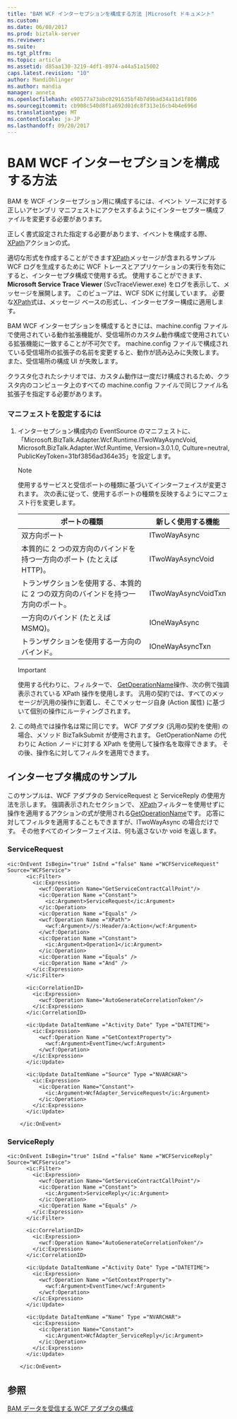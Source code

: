 ```yaml
---
title: "BAM WCF インターセプションを構成する方法 |Microsoft ドキュメント"
ms.custom: 
ms.date: 06/08/2017
ms.prod: biztalk-server
ms.reviewer: 
ms.suite: 
ms.tgt_pltfrm: 
ms.topic: article
ms.assetid: d85aa130-3219-4df1-8974-a44a51a15002
caps.latest.revision: "10"
author: MandiOhlinger
ms.author: mandia
manager: anneta
ms.openlocfilehash: e90577a73abc0291635bf4b7d9bad34a11d1f806
ms.sourcegitcommit: cb908c540d8f1a692d01dc8f313e16cb4b4e696d
ms.translationtype: MT
ms.contentlocale: ja-JP
ms.lasthandoff: 09/20/2017
---
```

# <a name="how-to-configure-the-bam-wcf-interception"></a>BAM WCF インターセプションを構成する方法
BAM を WCF インターセプション用に構成するには、イベント ソースに対する正しいアセンブリ マニフェストにアクセスするようにインターセプター構成ファイルを変更する必要があります。  
  
 正しく書式設定された指定する必要があります、イベントを構成する際、 [XPath](../core/xpath.md)アクションの式。  
  
 適切な形式を作成することができます[XPath](../core/xpath.md)メッセージが含まれるサンプル WCF ログを生成するために WCF トレースとアプリケーションの実行を有効にすると、インターセプタ構成で使用する式。 使用することができます、 **Microsoft Service Trace Viewer** (SvcTraceViewer.exe) をログを表示して、メッセージを展開します。 このビューアは、WCF SDK に付属しています。 必要な[XPath](../core/xpath.md)式は、メッセージ ベースの形式し、インターセプター構成に適用します。  
  
 BAM WCF インターセプションを構成するときには、machine.config ファイルで使用されている動作拡張機能が、受信場所のカスタム動作構成で使用されている拡張機能に一致することが不可欠です。 machine.config ファイルで構成されている受信場所の拡張子の名前を変更すると、動作が読み込みに失敗します。 また、受信場所の構成 UI が失敗します。  
  
 クラスタ化されたシナリオでは、カスタム動作は一度だけ構成されるため、クラスタ内のコンピュータ上のすべての machine.config ファイルで同じファイル名拡張子を指定する必要があります。  
  
### <a name="to-set-the-manifest"></a>マニフェストを設定するには  
  
1.  インターセプション構成内の EventSource のマニフェストに、「Microsoft.BizTalk.Adapter.Wcf.Runtime.ITwoWayAsyncVoid, Microsoft.BizTalk.Adapter.Wcf.Runtime, Version=3.0.1.0, Culture=neutral, PublicKeyToken=31bf3856ad364e35」を設定します。  
  
    > [!NOTE]
    >  使用するサービスと受信ポートの種類に基づいてインターフェイスが変更されます。 次の表に従って、使用するポートの種類を反映するようにマニフェスト行を変更します。  
  
    |ポートの種類|新しく使用する機能|  
    |---------------|---------|  
    |双方向ポート|ITwoWayAsync|  
    |本質的に 2 つの双方向のバインドを持つ一方向のポート (たとえば HTTP)。|ITwoWayAsyncVoid|  
    |トランザクションを使用する、本質的に 2 つの双方向のバインドを持つ一方向のポート。|ITwoWayAsyncVoidTxn|  
    |一方向のバインド (たとえば MSMQ)。|IOneWayAsync|  
    |トランザクションを使用する一方向のバインド。|IOneWayAsyncTxn|  
  
    > [!IMPORTANT]
    >  使用する代わりに、フィルターで、 [GetOperationName](../core/getoperationname.md)操作、次の例で強調表示されている XPath 操作を使用します。 汎用の契約では、すべてのメッセージが汎用の操作に到着し、そこでメッセージ自身 (Action 属性) に基づいて個別の操作にルーティングされます。  
  
2.  この時点では操作名は常に同じです。 WCF アダプタ (汎用の契約を使用) の場合、メソッド BizTalkSubmit が使用されます。 GetOperationName の代わりに Action ノードに対する XPath を使用して操作名を取得できます。 その後、操作名に対してフィルタを適用できます。  
  
## <a name="sample-interceptor-configurations"></a>インターセプタ構成のサンプル  
 このサンプルは、WCF アダプタの ServiceRequest と ServiceReply の使用方法を示します。 強調表示されたセクションで、 [XPath](../core/xpath.md)フィルターを使用せずに操作を適用するアクションの式が使用される[GetOperationName](../core/getoperationname.md)です。 応答に対してフィルタを適用することもできますが、ITwoWayAsync の場合だけです。 その他すべてのインターフェイスは、何も返さないか void を返します。  
  
### <a name="servicerequest"></a>ServiceRequest  
  
```  
<ic:OnEvent IsBegin="true" IsEnd ="false" Name ="WCFServiceRequest" Source="WCFService">  
      <ic:Filter>  
        <ic:Expression>  
          <wcf:Operation Name="GetServiceContractCallPoint"/>  
          <ic:Operation Name ="Constant">  
            <ic:Argument>ServiceRequest</ic:Argument>  
          </ic:Operation>  
          <ic:Operation Name ="Equals" />  
          <wcf:Operation Name ="XPath">  
            <wcf:Argument>//s:Header/a:Action</wcf:Argument>  
          </wcf:Operation>  
          <ic:Operation Name ="Constant">  
            <ic:Argument>Operation1</ic:Argument>  
          </ic:Operation>  
          <ic:Operation Name ="Equals" />  
          <ic:Operation Name ="And" />  
        </ic:Expression>  
      </ic:Filter>  
  
      <ic:CorrelationID>  
        <ic:Expression>  
          <wcf:Operation Name="AutoGenerateCorrelationToken"/>  
        </ic:Expression>  
      </ic:CorrelationID>  
  
      <ic:Update DataItemName ="Activity Date" Type ="DATETIME">  
        <ic:Expression>  
          <wcf:Operation Name ="GetContextProperty">  
            <wcf:Argument>EventTime</wcf:Argument>  
          </wcf:Operation>  
        </ic:Expression>  
      </ic:Update>  
  
      <ic:Update DataItemName ="Source" Type ="NVARCHAR">  
        <ic:Expression>  
          <ic:Operation Name="Constant">  
            <ic:Argument>WcfAdapter_ServiceRequest</ic:Argument>  
          </ic:Operation>  
        </ic:Expression>  
      </ic:Update>  
  
    </ic:OnEvent>  
```  
  
### <a name="servicereply"></a>ServiceReply  
  
```  
<ic:OnEvent IsBegin="true" IsEnd ="false" Name ="WCFServiceReply" Source="WCFService">  
      <ic:Filter>  
        <ic:Expression>  
          <wcf:Operation Name="GetServiceContractCallPoint"/>  
          <ic:Operation Name ="Constant">  
            <ic:Argument>ServiceReply</ic:Argument>  
          </ic:Operation>  
          <ic:Operation Name ="Equals" />  
        </ic:Expression>  
      </ic:Filter>  
  
      <ic:CorrelationID>  
        <ic:Expression>  
          <wcf:Operation Name="AutoGenerateCorrelationToken"/>  
        </ic:Expression>  
      </ic:CorrelationID>  
  
      <ic:Update DataItemName ="Activity Date" Type ="DATETIME">  
        <ic:Expression>  
          <wcf:Operation Name ="GetContextProperty">  
            <wcf:Argument>EventTime</wcf:Argument>  
          </wcf:Operation>  
        </ic:Expression>  
      </ic:Update>  
  
      <ic:Update DataItemName ="Name" Type ="NVARCHAR">  
        <ic:Expression>  
          <ic:Operation Name="Constant">  
            <ic:Argument>WcfAdapter_ServiceReply</ic:Argument>  
          </ic:Operation>  
        </ic:Expression>  
      </ic:Update>  
  
    </ic:OnEvent>  
```  
  
## <a name="see-also"></a>参照  
 [BAM データを受信する WCF アダプタの構成](../core/configuring-the-wcf-adapter-to-intercept-bam-data.md)